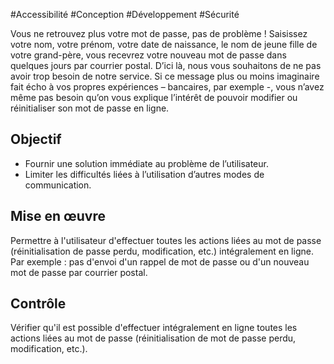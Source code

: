 
#Accessibilité #Conception #Développement #Sécurité

Vous ne retrouvez plus votre mot de passe, pas de problème ! Saisissez votre nom, votre prénom, votre date de naissance, le nom de jeune fille de votre grand-père, vous recevrez votre nouveau mot de passe dans quelques jours par courrier postal. D’ici là, nous vous souhaitons de ne pas avoir trop besoin de notre service. Si ce message plus ou moins imaginaire fait écho à vos propres expériences – bancaires, par exemple -, vous n’avez même pas besoin qu’on vous explique l’intérêt de pouvoir modifier ou réinitialiser son mot de passe en ligne.

Objectif
--------

*   Fournir une solution immédiate au problème de l’utilisateur.
*   Limiter les difficultés liées à l’utilisation d’autres modes de communication.

Mise en œuvre
-------------

Permettre à l'utilisateur d'effectuer toutes les actions liées au mot de passe (réinitialisation de passe perdu, modification, etc.) intégralement en ligne. Par exemple : pas d'envoi d'un rappel de mot de passe ou d'un nouveau mot de passe par courrier postal.

Contrôle
--------

Vérifier qu'il est possible d'effectuer intégralement en ligne toutes les actions liées au mot de passe (réinitialisation de mot de passe perdu, modification, etc.).

